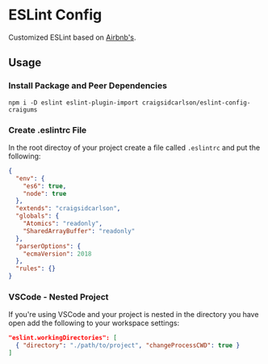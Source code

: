 # ESLint Config
Customized ESLint based on [Airbnb's](https://github.com/airbnb/javascript).

## Usage
### Install Package and Peer Dependencies
`npm i -D eslint eslint-plugin-import craigsidcarlson/eslint-config-craigums`

### Create .eslintrc File
In the root directoy of your project create a file called `.eslintrc` and put
the following:
```json
{
  "env": {
    "es6": true,
    "node": true
  },
  "extends": "craigsidcarlson",
  "globals": {
    "Atomics": "readonly",
    "SharedArrayBuffer": "readonly"
  },
  "parserOptions": {
    "ecmaVersion": 2018
  },
  "rules": {}
}
```

### VSCode - Nested Project
If you're using VSCode and your project is nested in the directory you have open
add the following to your workspace settings:
```json
"eslint.workingDirectories": [
  { "directory": "./path/to/project", "changeProcessCWD": true }
]
```
